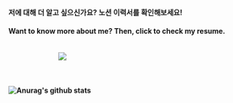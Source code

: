 <h4> 저에 대해 더 알고 싶으신가요? 노션 이력서를 확인해보세요! </h4>
<h4> Want to know more about me? Then, click to check my resume.
<br/>
<br/>
<br/>
&nbsp;&nbsp;&nbsp;&nbsp;&nbsp;&nbsp;&nbsp;&nbsp;&nbsp;&nbsp;&nbsp;&nbsp;&nbsp;&nbsp;&nbsp;&nbsp;&nbsp;&nbsp;&nbsp;&nbsp;&nbsp;&nbsp;&nbsp;&nbsp;&nbsp;&nbsp;&nbsp;&nbsp;&nbsp;&nbsp;<a href="https://www.notion.so/6c5886863bdd4a4da331c3e9ecaea22f"><img src="https://img.shields.io/badge/Click!-B4E2C5"/></a>
<br/>
<br/>
<br/>  

![Anurag's github stats](https://github-readme-stats.vercel.app/api?username=perfumelim&theme=vue)
